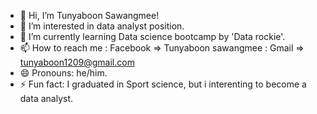 - 👋 Hi, I’m Tunyaboon Sawangmee!
- 👀 I’m interested in data analyst position.
- 🌱 I’m currently learning Data science bootcamp by 'Data rockie'.
- 📫 How to reach me : Facebook => Tunyaboon sawangmee
                     : Gmail => tunyaboon1209@gmail.com
- 😄 Pronouns: he/him.
- ⚡ Fun fact: I graduated in Sport science, but i interenting to become a data analyst.

<!---
Tunyaboon1209/Tunyaboon1209 is a ✨ special ✨ repository because its `README.md` (this file) appears on your GitHub profile.
You can click the Preview link to take a look at your changes.
--->
